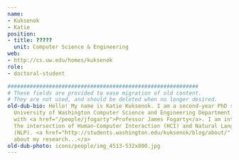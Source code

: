 ```yaml
---
name:
- Kuksenok
- Katie
position:
- title: ?????
  unit: Computer Science & Engineering
web:
- http://cs.uw.edu/homes/kuksenok
role:
- doctoral-student

############################################################
# These fields are provided to ease migration of old content.
# They are not used, and should be deleted when no longer desired.
old-dub-bio: Hello! My name is Katie Kuksenok. I am a second-year PhD student at the
  University of Washington Computer Science and Engineering Department, and I work
  with <a href="/people/jfogarty">Professor James Fogarty</a>. I am interested in
  the intersection of Human-Computer Interaction (HCI) and Natural Language Processing
  (NLP). <a href="http://students.washington.edu/kuksenok/blog/about/" />Read more
  about my research...</a>
old-dub-photo: icons/people/img_4513-532x800.jpg
---
```

